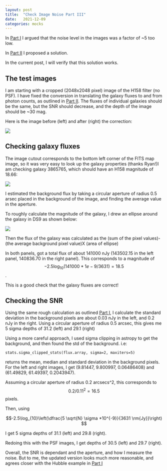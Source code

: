 ```yaml
---
layout: post
title:  "Check Image Noise Part III"
date:   2021-12-09
categories: mocks
---
```


In <a href="https://ndrakos.github.io/blog/mocks/CheckImageNoise/">Part I</a> I argued that the noise level in the images was a factor of ~5 too low.

In <a href="https://ndrakos.github.io/blog/mocks/CheckImageNoise/">Part II</a> I proposed a solution.

In the current post, I will verify that this solution works.


## The test images

I am starting with a cropped (2048x2048 pixel) image of the H158 filter (no PSF). I have fixed the conversion in translating the galaxy fluxes to and from photon counts, as outlined in <a href="https://ndrakos.github.io/blog/mocks/CheckImageNoise/">Part II</a>. The fluxes of individual galaxies should be the same, but the SNR should decrease, and the depth of the image should be ~30 mag.


Here is the image before (left) and after (right) the correction:

<img src="{{ site.baseurl }}/assets/plots/20211209_correction.png">




## Checking galaxy fluxes

The image cutout corresponds to the bottom left corner of the FITS map image, so it was very easy to look up the galaxy properties (thanks Ryan!)I am checking galaxy 3865765, which should have an H158 magnitude of 18.66:

<img src="{{ site.baseurl }}/assets/plots/20211209_testgalaxy.png">



I estimated the background flux by taking a circular aperture of radius 0.5 arsec placed in the background of the image, and finding the average value in the aperture.

To roughly calculate the magnitude of the galaxy, I drew an ellipse around the galaxy in DS9 as shown below:

<img src="{{ site.baseurl }}/assets/plots/20211209_testgalaxy_select.png">

Then the flux of the galaxy was calculated as the (sum of the pixel values)- (the average background pixel value)X (area of ellipse)

In both panels, got a total flux of about 141000 nJy (143502.15 in the left panel, 140836.70 in the right panel). This corresponds to a magnitude of   $$-2.5\log_{10}(141000*1e-9/3631) = 18.5$$.

This is a good check that the galaxy fluxes are correct!



## Checking the SNR


Using the same rough calculation as outlined <a href="https://ndrakos.github.io/blog/mocks/CheckImageNoise/">Part I</a>, I calculate the standard deviation in the background pixels are about 0.03 nJy in the left, and 0.2 nJy in the right. Using a circular aperture of radius 0.5 arcsec, this gives me 5 sigma depths of 31.2 (left) and 29.1 (right)


Using a more careful approach, I used sigma clipping in astropy to get the background, and then found the std of the background. i.e:

```
stats.sigma_clipped_stats(flux.array, sigma=2, maxiters=5)
```

returns the mean, median and standard deviation in the background pixels. For the left and right images, I get (9.81447, 9.800997, 0.06486408) and (61.49829, 61.49397, 0.2043947).

Assuming a circular aperture of radius 0.2 arcsecs^2, this corresponds to $$ 0.2/0.11^2 =  16.5$$ pixels.

Then, using

$$-2.5\log_{10}\left(\dfrac{5 \sqrt{N} \sigma *10^{-9}}{3631 \rm{Jy}}\right) $$

I get 5 sigma depths of 31.1 (left) and 29.8 (right).

Redoing this with the PSF images, I get depths of 30.5 (left) and 29.7 (right).


Overall, the SNR is dependant and the aperture, and how I measure the noise. But to me, the updated version looks much more reasonable, and agrees closer with the Hubble example in <a href="https://ndrakos.github.io/blog/mocks/CheckImageNoise/">Part I</a>

<!---
(9.887569, 9.856411, 0.1084179)
(61.57623, 61.5661, 0.23153158)-->
